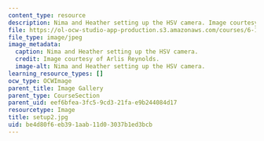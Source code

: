```yaml
---
content_type: resource
description: Nima and Heather setting up the HSV camera. Image courtesy of Arlis Reynolds.
file: https://ol-ocw-studio-app-production.s3.amazonaws.com/courses/6-163-strobe-project-laboratory-fall-2005/be4d80f6eb391aab11d03037b1ed3bcb_setup2.jpg
file_type: image/jpeg
image_metadata:
  caption: Nima and Heather setting up the HSV camera.
  credit: Image courtesy of Arlis Reynolds.
  image-alt: Nima and Heather setting up the HSV camera.
learning_resource_types: []
ocw_type: OCWImage
parent_title: Image Gallery
parent_type: CourseSection
parent_uid: eef6bfea-3fc5-9cd3-21fa-e9b244084d17
resourcetype: Image
title: setup2.jpg
uid: be4d80f6-eb39-1aab-11d0-3037b1ed3bcb
---
```

